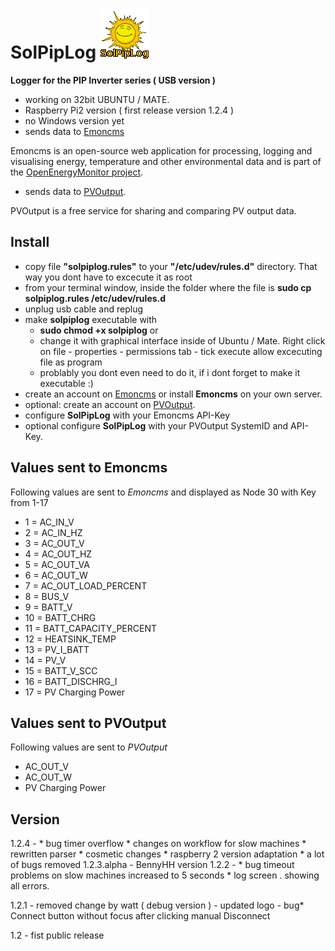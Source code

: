 # SolPipLog ![solpiplog](solpiplog.gif)

**Logger for the PIP Inverter series ( USB version )** 


- working on 32bit UBUNTU / MATE.
- Raspberry Pi2 version ( first release version 1.2.4 )
- no Windows version yet
- sends data to [Emoncms](https://emoncms.org) 

 Emoncms is an open-source web application for processing, logging and visualising energy, temperature and other environmental data and is part of the [OpenEnergyMonitor project](http://openenergymonitor.org).

- sends data to [PVOutput](http://www.pvoutput.org).

 PVOutput is a free service for sharing and comparing PV output data.

## Install
 * copy file **"solpiplog.rules"** to your **"/etc/udev/rules.d"** directory. That way you dont have to excecute it as root
 * from your terminal window, inside the folder where the file is **sudo cp solpiplog.rules /etc/udev/rules.d** 
 * unplug usb cable and replug
 * make **solpiplog** executable with
   * **sudo chmod +x solpiplog** or 
   * change it with graphical interface inside of Ubuntu / Mate. Right click on file - properties - permissions tab - tick execute allow excecuting file as program
   * problably you dont even need to do it, if i dont forget to make it executable :) 
 * create an account on [Emoncms](https://emoncms.org) or install **Emoncms** on your own server. 
 * optional: create an account on [PVOutput](http://www.pvoutput.org).
 * configure **SolPipLog** with your Emoncms API-Key
  * optional configure **SolPipLog** with your PVOutput SystemID and API-Key.
  
## Values sent to Emoncms

Following values are sent to *Emoncms* and displayed as Node 30 with Key from 1-17

* 1  = AC_IN_V
* 2  = AC_IN_HZ
* 3  = AC_OUT_V
* 4  = AC_OUT_HZ
* 5  = AC_OUT_VA
* 6  = AC_OUT_W
* 7  = AC_OUT_LOAD_PERCENT
* 8  = BUS_V
* 9  = BATT_V
* 10 = BATT_CHRG
* 11 = BATT_CAPACITY_PERCENT
* 12 = HEATSINK_TEMP
* 13 = PV_I_BATT
* 14 = PV_V
* 15 = BATT_V_SCC
* 16 = BATT_DISCHRG_I
* 17 = PV Charging Power

## Values sent to PVOutput
Following values are sent to *PVOutput*

* AC_OUT_V
* AC_OUT_W
* PV Charging Power

## Version

1.2.4 - * bug timer overflow
	* changes on workflow for slow machines
	* rewritten parser
	* cosmetic changes
	* raspberry 2 version adaptation
	* a lot of bugs removed
1.2.3.alpha - BennyHH version
1.2.2 - * bug timeout problems on slow machines increased to 5 seconds
	* log screen . showing all errors.
           
1.2.1 - removed change by watt ( debug version )
            - updated logo
            - bug* Connect button without focus after clicking
              manual Disconnect

1.2 - fist public release


